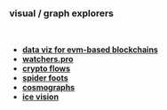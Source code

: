 ### visual / graph explorers

<br>

* **[data viz for evm-based blockchains](https://github.com/monoand6/web3cat)**
* **[watchers.pro](https://www.watchers.pro/)**
* **[crypto flows](https://cryptoflows.info/)**
* **[spider foots](https://www.spiderfoot.net/)**
* **[cosmographs](https://cosmograph.app/)**
* **[ice vision](https://www.icevision.xyz/landing)**
